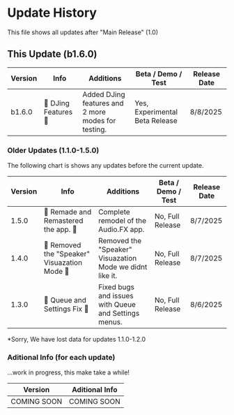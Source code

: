 # Update History
This file shows all updates after "Main Release" (1.0)

## This Update (b1.6.0)
| Version | Info | Additions | Beta / Demo / Test | Release Date |
| ------- | ------------------ | ------------------ | ------------------|---------------|
| b1.6.0   | 🔨 DJing Features 🎵 | Added DJing features and 2 more modes for testing. | Yes, Experimental Beta Release | 8/8/2025 |

### Older Updates (1.1.0-1.5.0)

The following chart is shows any updates before the current update.

| Version | Info | Additions | Beta / Demo / Test | Release Date |
| ------- | ------------------ | ------------------ | ------------------| ---------------- |
| 1.5.0   | 🔨 Remade and Remastered the app. 🎵 | Complete remodel of the Audio.FX app. | No, Full Release | 8/7/2025 |
| 1.4.0   | 🔨 Removed the "Speaker" Visuazation Mode 🔣 | Removed the "Speaker" Visuazation Mode we didnt like it. | No, Full Release | 8/7/2025 |
| 1.3.0   | 🔨 Queue and Settings Fix 🔣 | Fixed bugs and issues with Queue and Settings menus. | No, Full Release | 8/6/2025 |

*Sorry, We have lost data for updates 1.1.0-1.2.0

### Aditional Info (for each update)
...work in progress, this make take a while!

| Version | Aditional Info |
| ------- | -------------- |
| COMING SOON | COMING SOON |
